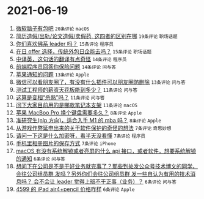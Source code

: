 # 2021-06-19

1. [微软脑子有包吧](https://www.v2ex.com/t/784425) `20条评论` `macOS`
1. [简历造假/出轨/论文造假/卖假药, 这四者的区别在哪](https://www.v2ex.com/t/784443) `19条评论` `职场话题`
1. [你们喜欢佛系 leader 吗？](https://www.v2ex.com/t/784455) `15条评论` `程序员`
1. [在日 offer 选择，传统外包日企能去吗？](https://www.v2ex.com/t/784419) `15条评论` `职场话题`
1. [中译英，这句话的翻译有点奇怪](https://www.v2ex.com/t/784413) `14条评论` `程序员`
1. [前端程序员回答你保险问题](https://www.v2ex.com/t/784399) `14条评论` `问与答`
1. [苹果通知的问题](https://www.v2ex.com/t/784441) `13条评论` `Apple`
1. [微信可以看朋友圈了，有没有什么插件可以朋友圈防删除](https://www.v2ex.com/t/784408) `13条评论` `问与答`
1. [测试工程师的薪资天花板能到多少？](https://www.v2ex.com/t/784430) `11条评论` `问与答`
1. [这算是变相“杀熟”吗？](https://www.v2ex.com/t/784420) `11条评论` `问与答`
1. [问下大家目前用的是哪款笔记本支架](https://www.v2ex.com/t/784406) `11条评论` `macOS`
1. [苹果 MacBoo Pro 换个键盘需要多久？](https://www.v2ex.com/t/784440) `8条评论` `Apple`
1. [准研究生(nlp 方向)，适合入手 M1 的 mba 吗？](https://www.v2ex.com/t/784403) `8条评论` `Apple`
1. [从游戏作弊延申出来的关于软件保护的奇怪的想法](https://www.v2ex.com/t/784434) `7条评论` `奇思妙想`
1. [请问一下这是什么加密呀，看半天没看懂](https://www.v2ex.com/t/784423) `7条评论` `程序员`
1. [手机里相册图片的保存方式](https://www.v2ex.com/t/784402) `7条评论` `iPhone`
1. [macOS 有没有系统解锁或者亮屏的什么 api 接口，或者软件，想要系统解锁的通知](https://www.v2ex.com/t/784407) `6条评论` `问与答`
1. [想问下在公司是不是干好业务就完事了？那些到处发公众号技术博文的同学，会往公司组员群 发吗？另外你们会往公司组员群 发一些自认为有用的技术消息吗？ 会不会让 leader 觉得上班不干正事（业务）？](https://www.v2ex.com/t/784398) `6条评论` `问与答`
1. [4599 的 iPad air4+pencil 价格咋样](https://www.v2ex.com/t/784397) `6条评论` `Apple`

